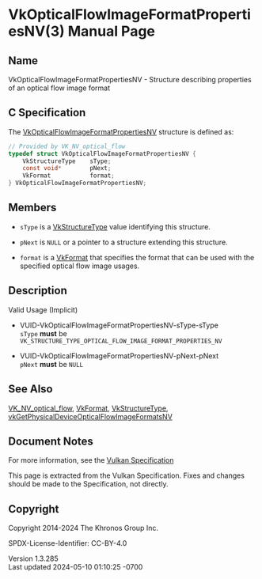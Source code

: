 # VkOpticalFlowImageFormatPropertiesNV(3) Manual Page

## Name

VkOpticalFlowImageFormatPropertiesNV - Structure describing properties
of an optical flow image format



## <a href="#_c_specification" class="anchor"></a>C Specification

The
[VkOpticalFlowImageFormatPropertiesNV](https://registry.khronos.org/vulkan/specs/1.3-extensions/man/html/VkOpticalFlowImageFormatPropertiesNV.html)
structure is defined as:

``` c
// Provided by VK_NV_optical_flow
typedef struct VkOpticalFlowImageFormatPropertiesNV {
    VkStructureType    sType;
    const void*        pNext;
    VkFormat           format;
} VkOpticalFlowImageFormatPropertiesNV;
```

## <a href="#_members" class="anchor"></a>Members

- `sType` is a [VkStructureType](https://registry.khronos.org/vulkan/specs/1.3-extensions/man/html/VkStructureType.html) value identifying
  this structure.

- `pNext` is `NULL` or a pointer to a structure extending this
  structure.

- <span id="opticalflow-format"></span> `format` is a
  [VkFormat](https://registry.khronos.org/vulkan/specs/1.3-extensions/man/html/VkFormat.html) that specifies the format that can be used
  with the specified optical flow image usages.

## <a href="#_description" class="anchor"></a>Description

Valid Usage (Implicit)

- <a href="#VUID-VkOpticalFlowImageFormatPropertiesNV-sType-sType"
  id="VUID-VkOpticalFlowImageFormatPropertiesNV-sType-sType"></a>
  VUID-VkOpticalFlowImageFormatPropertiesNV-sType-sType  
  `sType` **must** be
  `VK_STRUCTURE_TYPE_OPTICAL_FLOW_IMAGE_FORMAT_PROPERTIES_NV`

- <a href="#VUID-VkOpticalFlowImageFormatPropertiesNV-pNext-pNext"
  id="VUID-VkOpticalFlowImageFormatPropertiesNV-pNext-pNext"></a>
  VUID-VkOpticalFlowImageFormatPropertiesNV-pNext-pNext  
  `pNext` **must** be `NULL`

## <a href="#_see_also" class="anchor"></a>See Also

[VK_NV_optical_flow](https://registry.khronos.org/vulkan/specs/1.3-extensions/man/html/VK_NV_optical_flow.html),
[VkFormat](https://registry.khronos.org/vulkan/specs/1.3-extensions/man/html/VkFormat.html), [VkStructureType](https://registry.khronos.org/vulkan/specs/1.3-extensions/man/html/VkStructureType.html),
[vkGetPhysicalDeviceOpticalFlowImageFormatsNV](https://registry.khronos.org/vulkan/specs/1.3-extensions/man/html/vkGetPhysicalDeviceOpticalFlowImageFormatsNV.html)

## <a href="#_document_notes" class="anchor"></a>Document Notes

For more information, see the <a
href="https://registry.khronos.org/vulkan/specs/1.3-extensions/html/vkspec.html#VkOpticalFlowImageFormatPropertiesNV"
target="_blank" rel="noopener">Vulkan Specification</a>

This page is extracted from the Vulkan Specification. Fixes and changes
should be made to the Specification, not directly.

## <a href="#_copyright" class="anchor"></a>Copyright

Copyright 2014-2024 The Khronos Group Inc.

SPDX-License-Identifier: CC-BY-4.0

Version 1.3.285  
Last updated 2024-05-10 01:10:25 -0700
